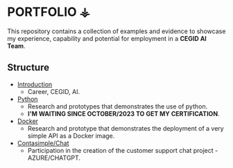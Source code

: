 # PORTFOLIO ⚶

This repository contains a collection of examples and evidence to showcase my experience, capability and potential for employment in a **CEGID AI Team**.

## Structure

- [Introduction](./introduction/README.md)
    - Career, CEGID, AI.
- [Python](./python/README.md)
    - Research and prototypes that demonstrates the use of python.
    - **I'M WAITING SINCE OCTOBER/2023 TO GET MY CERTIFICATION**.
- [Docker](./docker/README.md)
    - Research and prototype that demonstrates the deployment of a very simple API as a Docker image.
- [Contasimple/Chat](./contasimple/README.md)
    - Participation in the creation of the customer support chat project - AZURE/CHATGPT.


